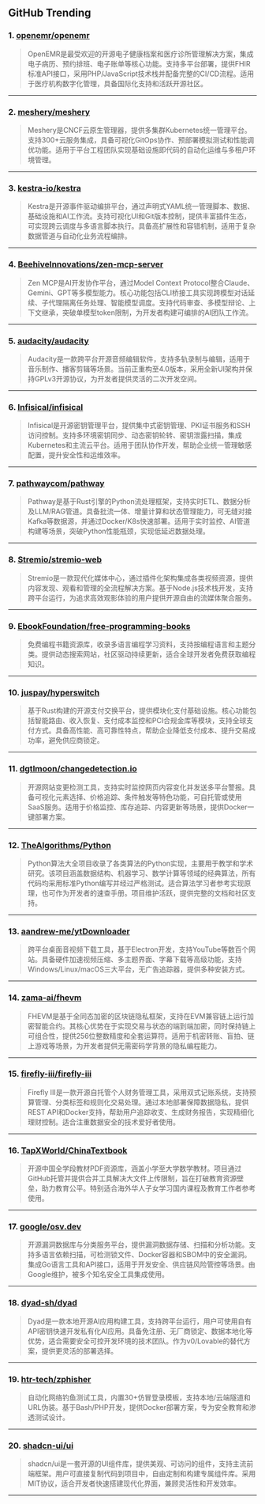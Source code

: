 ## GitHub Trending


### 1. [openemr/openemr](https://github.com/openemr/openemr)
> OpenEMR是最受欢迎的开源电子健康档案和医疗诊所管理解决方案，集成电子病历、预约排班、电子账单等核心功能。支持多平台部署，提供FHIR标准API接口，采用PHP/JavaScript技术栈并配备完整的CI/CD流程。适用于医疗机构数字化管理，具备国际化支持和活跃开源社区。
---

### 2. [meshery/meshery](https://github.com/meshery/meshery)
> Meshery是CNCF云原生管理器，提供多集群Kubernetes统一管理平台。支持300+云服务集成，具备可视化GitOps协作、预部署模拟测试和性能调优功能。适用于平台工程团队实现基础设施即代码的自动化运维与多租户环境管理。
---

### 3. [kestra-io/kestra](https://github.com/kestra-io/kestra)
> Kestra是开源事件驱动编排平台，通过声明式YAML统一管理脚本、数据、基础设施和AI工作流。支持可视化UI和Git版本控制，提供丰富插件生态，可实现跨云调度与多语言脚本执行。具备高扩展性和容错机制，适用于复杂数据管道与自动化业务流程编排。
---

### 4. [BeehiveInnovations/zen-mcp-server](https://github.com/BeehiveInnovations/zen-mcp-server)
> Zen MCP是AI开发协作平台，通过Model Context Protocol整合Claude、Gemini、GPT等多模型能力。核心功能包括CLI桥接工具实现跨模型对话延续、子代理隔离任务处理、智能模型调度。支持代码审查、多模型辩论、上下文继承，突破单模型token限制，为开发者构建可编排的AI团队工作流。
---

### 5. [audacity/audacity](https://github.com/audacity/audacity)
> Audacity是一款跨平台开源音频编辑软件，支持多轨录制与编辑，适用于音乐制作、播客剪辑等场景。当前正重构至4.0版本，采用全新UI架构并保持GPLv3开源协议，为开发者提供灵活的二次开发空间。
---

### 6. [Infisical/infisical](https://github.com/Infisical/infisical)
> Infisical是开源密钥管理平台，提供集中式密钥管理、PKI证书服务和SSH访问控制。支持多环境密钥同步、动态密钥轮转、密钥泄露扫描，集成Kubernetes和主流云平台。适用于团队协作开发，帮助企业统一管理敏感配置，提升安全性和运维效率。
---

### 7. [pathwaycom/pathway](https://github.com/pathwaycom/pathway)
> Pathway是基于Rust引擎的Python流处理框架，支持实时ETL、数据分析及LLM/RAG管道。具备批流一体、增量计算和状态管理能力，可无缝对接Kafka等数据源，并通过Docker/K8s快速部署。适用于实时监控、AI管道构建等场景，突破Python性能瓶颈，实现低延迟数据处理。
---

### 8. [Stremio/stremio-web](https://github.com/Stremio/stremio-web)
> Stremio是一款现代化媒体中心，通过插件化架构集成各类视频资源，提供内容发现、观看和管理的全流程解决方案。基于Node.js技术栈开发，支持跨平台运行，为追求高效观影体验的用户提供开源自由的流媒体聚合服务。
---

### 9. [EbookFoundation/free-programming-books](https://github.com/EbookFoundation/free-programming-books)
> 免费编程书籍资源库，收录多语言编程学习资料，支持按编程语言和主题分类。提供动态搜索网站，社区驱动持续更新，适合全球开发者免费获取编程知识。
---

### 10. [juspay/hyperswitch](https://github.com/juspay/hyperswitch)
> 基于Rust构建的开源支付交换平台，提供模块化支付基础设施。核心功能包括智能路由、收入恢复、支付成本监控和PCI合规金库等模块，支持全球支付方式。具备高性能、高可靠性特点，帮助企业降低支付成本、提升交易成功率，避免供应商锁定。
---

### 11. [dgtlmoon/changedetection.io](https://github.com/dgtlmoon/changedetection.io)
> 开源网站变更检测工具，支持实时监控网页内容变化并发送多平台警报。具备可视化元素选择、价格追踪、条件触发等特色功能，可自托管或使用SaaS服务。适用于价格监控、库存追踪、内容更新等场景，提供Docker一键部署方案。
---

### 12. [TheAlgorithms/Python](https://github.com/TheAlgorithms/Python)
> Python算法大全项目收录了各类算法的Python实现，主要用于教学和学术研究。该项目涵盖数据结构、机器学习、数学计算等领域的经典算法，所有代码均采用标准Python编写并经过严格测试。适合算法学习者参考实现原理，也可作为开发者的速查手册。项目维护活跃，提供完整的文档和社区支持。
---

### 13. [aandrew-me/ytDownloader](https://github.com/aandrew-me/ytDownloader)
> 跨平台桌面音视频下载工具，基于Electron开发，支持YouTube等数百个网站。具备硬件加速视频压缩、多主题界面、字幕下载等高级功能，支持Windows/Linux/macOS三大平台，无广告追踪器，提供多种安装方式。
---

### 14. [zama-ai/fhevm](https://github.com/zama-ai/fhevm)
> FHEVM是基于全同态加密的区块链隐私框架，支持在EVM兼容链上运行加密智能合约。其核心优势在于实现交易与状态的端到端加密，同时保持链上可组合性，提供256位整数精度和全套运算符。适用于机密转账、盲拍、链上游戏等场景，为开发者提供无需密码学背景的隐私编程能力。
---

### 15. [firefly-iii/firefly-iii](https://github.com/firefly-iii/firefly-iii)
> Firefly III是一款开源自托管个人财务管理工具，采用双式记账系统，支持预算管理、分类标签和规则化交易处理。通过本地部署保障数据隐私，提供REST API和Docker支持，帮助用户追踪收支、生成财务报告，实现精细化理财控制。适合注重数据安全的技术爱好者使用。
---

### 16. [TapXWorld/ChinaTextbook](https://github.com/TapXWorld/ChinaTextbook)
> 开源中国全学段教材PDF资源库，涵盖小学至大学数学教材。项目通过GitHub托管并提供合并工具解决大文件上传限制，旨在打破教育资源壁垒，助力教育公平。特别适合海外华人子女学习国内课程及教育工作者参考使用。
---

### 17. [google/osv.dev](https://github.com/google/osv.dev)
> 开源漏洞数据库与分类服务平台，提供漏洞数据存储、扫描和分析功能。支持多语言依赖扫描，可检测锁文件、Docker容器和SBOM中的安全漏洞。集成Go语言工具和API接口，适用于开发安全、供应链风险管控等场景。由Google维护，被多个知名安全工具集成使用。
---

### 18. [dyad-sh/dyad](https://github.com/dyad-sh/dyad)
> Dyad是一款本地开源AI应用构建工具，支持跨平台运行，用户可使用自有API密钥快速开发私有化AI应用。具备免注册、无厂商锁定、数据本地化等优势，适合需要安全可控开发环境的技术团队。作为v0/Lovable的替代方案，提供更灵活的部署选择。
---

### 19. [htr-tech/zphisher](https://github.com/htr-tech/zphisher)
> 自动化网络钓鱼测试工具，内置30+仿冒登录模板，支持本地/云端隧道和URL伪装。基于Bash/PHP开发，提供Docker部署方案，专为安全教育和渗透测试设计。
---

### 20. [shadcn-ui/ui](https://github.com/shadcn-ui/ui)
> shadcn/ui是一套开源的UI组件库，提供美观、可访问的组件，支持主流前端框架。用户可直接复制代码到项目中，自由定制和构建专属组件库。采用MIT协议，适合开发者快速搭建现代化界面，兼顾灵活性和开发效率。
---

